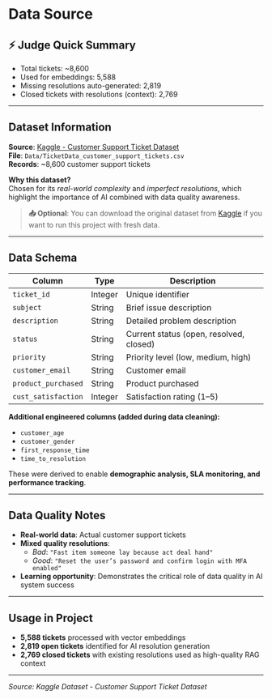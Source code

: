 # Data Source

## ⚡ Judge Quick Summary
- Total tickets: ~8,600
- Used for embeddings: 5,588
- Missing resolutions auto-generated: 2,819
- Closed tickets with resolutions (context): 2,769

---

## Dataset Information

**Source**: [Kaggle - Customer Support Ticket Dataset](https://www.kaggle.com/datasets/suraj520/customer-support-ticket-dataset)  
**File**: `Data/TicketData_customer_support_tickets.csv`  
**Records**: ~8,600 customer support tickets  

**Why this dataset?**  
Chosen for its *real-world complexity* and *imperfect resolutions*, which highlight the importance of AI combined with data quality awareness.

> **📥 Optional**: You can download the original dataset from [Kaggle](https://www.kaggle.com/datasets/suraj520/customer-support-ticket-dataset) if you want to run this project with fresh data.

---

## Data Schema

| Column | Type | Description |
|--------|------|-------------|
| `ticket_id` | Integer | Unique identifier |
| `subject` | String | Brief issue description |
| `description` | String | Detailed problem description |
| `status` | String | Current status (open, resolved, closed) |
| `priority` | String | Priority level (low, medium, high) |
| `customer_email` | String | Customer email |
| `product_purchased` | String | Product purchased |
| `cust_satisfaction` | Integer | Satisfaction rating (1–5) |

**Additional engineered columns (added during data cleaning):**
- `customer_age`  
- `customer_gender`  
- `first_response_time`  
- `time_to_resolution`  

These were derived to enable **demographic analysis, SLA monitoring, and performance tracking**.

---

## Data Quality Notes

- **Real-world data**: Actual customer support tickets
- **Mixed quality resolutions**:  
  - *Bad*: `"Fast item someone lay because act deal hand"`  
  - *Good*: `"Reset the user’s password and confirm login with MFA enabled"`  
- **Learning opportunity**: Demonstrates the critical role of data quality in AI system success

---

## Usage in Project

- **5,588 tickets** processed with vector embeddings  
- **2,819 open tickets** identified for AI resolution generation  
- **2,769 closed tickets** with existing resolutions used as high-quality RAG context  

---

*Source: Kaggle Dataset - Customer Support Ticket Dataset*  
